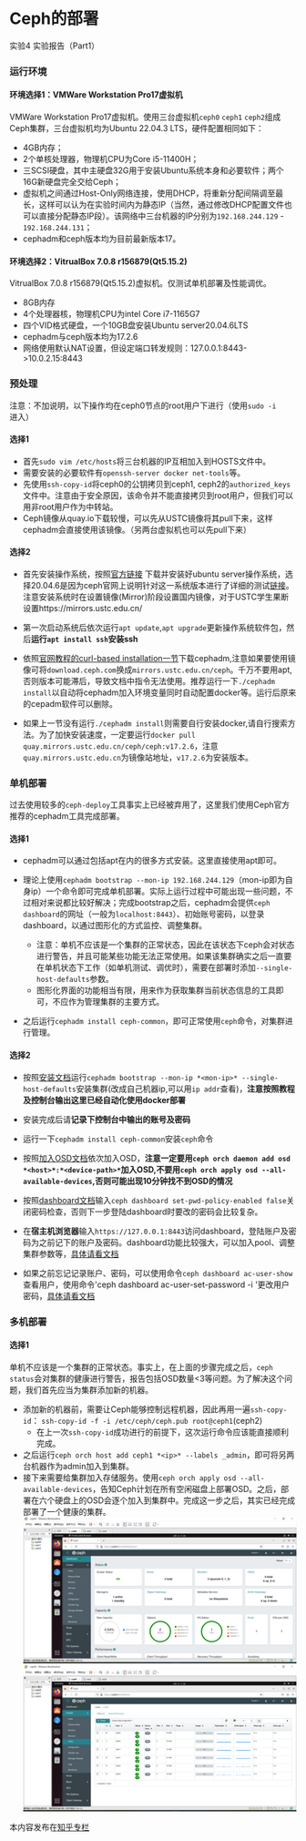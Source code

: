 # Ceph的部署

实验4 实验报告（Part1）

### 运行环境

#### 环境选择1：VMWare Workstation Pro17虚拟机

VMWare Workstation Pro17虚拟机。使用三台虚拟机`ceph0` `ceph1` `ceph2`组成Ceph集群，三台虚拟机均为Ubuntu 22.04.3 LTS，硬件配置相同如下：

- 4GB内存；
- 2个单核处理器，物理机CPU为Core i5-11400H；
- 三SCSI硬盘，其中主硬盘32G用于安装Ubuntu系统本身和必要软件；两个16G新硬盘完全交给Ceph；
- 虚拟机之间通过Host-Only网络连接，使用DHCP，将重新分配间隔调至最长，这样可以认为在实验时间内为静态IP（当然，通过修改DHCP配置文件也可以直接分配静态IP段）。该网络中三台机器的IP分别为`192.168.244.129` - `192.168.244.131`；
- cephadm和ceph版本均为目前最新版本17。

#### 环境选择2：VitrualBox 7.0.8 r156879(Qt5.15.2)

VitrualBox 7.0.8 r156879(Qt5.15.2)虚拟机。仅测试单机部署及性能调优。

- 8GB内存
- 4个处理器核，物理机CPU为intel Core i7-1165G7
- 四个VID格式硬盘，一个10GB盘安装Ubuntu server20.04.6LTS
- cephadm与ceph版本均为17.2.6
- 网络使用默认NAT设置，但设定端口转发规则：127.0.0.1:8443->10.0.2.15:8443

### 预处理

注意：不加说明，以下操作均在ceph0节点的root用户下进行（使用`sudo -i`进入）

#### 选择1

- 首先`sudo vim /etc/hosts`将三台机器的IP互相加入到HOSTS文件中。
- 需要安装的必要软件有`openssh-server docker net-tools`等。
- 先使用`ssh-copy-id`将ceph0的公钥拷贝到ceph1, ceph2的`authorized_keys`文件中。注意由于安全原因，该命令并不能直接拷贝到root用户，但我们可以用非root用户作为中转站。
- Ceph镜像从quay.io下载较慢，可以先从USTC镜像将其pull下来，这样cephadm会直接使用该镜像。（另两台虚拟机也可以先pull下来）

#### 选择2

- 首先安装操作系统，按照[官方链接](https://ubuntu.com/server/docs/install/step-by-step) 下载并安装好ubuntu server操作系统，选择20.04.6是因为ceph官网上说明针对这一系统版本进行了详细的测试[链接](https://docs.ceph.com/en/quincy/start/os-recommendations/)。注意安装系统时在设置镜像(Mirror)阶段设置国内镜像，对于USTC学生果断设置https://mirrors.ustc.edu.cn/
- 第一次启动系统后依次运行`apt update`,`apt upgrade`更新操作系统软件包，然后**运行`apt install ssh`安装ssh**
- 依照[官网教程的curl-based installation一节](https://docs.ceph.com/en/reef/cephadm/install/#cephadm-install-curl)下载cephadm,注意如果要使用镜像可将`download.ceph.com`换成`mirrors.ustc.edu.cn/ceph`。千万不要用apt,否则版本可能滞后，导致文档中指令无法使用。推荐运行一下`./cephadm install`以自动将cephadm加入环境变量同时自动配置docker等。运行后原来的cepadm软件可以删除。

- 如果上一节没有运行`./cephadm install`则需要自行安装docker,请自行搜索方法。为了加快安装速度，一定要运行`docker pull quay.mirrors.ustc.edu.cn/ceph/ceph:v17.2.6`，注意`quay.mirrors.ustc.edu.cn`为镜像站地址，`v17.2.6`为安装版本。


### 单机部署

过去使用较多的`ceph-deploy`工具事实上已经被弃用了，这里我们使用Ceph官方推荐的cephadm工具完成部署。

#### 选择1

- cephadm可以通过包括apt在内的很多方式安装。这里直接使用apt即可。
- 理论上使用`cephadm bootstrap --mon-ip 192.168.244.129`（mon-ip即为自身ip）一个命令即可完成单机部署。实际上运行过程中可能出现一些问题，不过相对来说都比较好解决；完成bootstrap之后，cephadm会提供`ceph dashboard`的网址（一般为`localhost:8443`）、初始账号密码，以登录dashboard，以通过图形化的方式监控、调整集群。
  - 注意：单机不应该是一个集群的正常状态，因此在该状态下ceph会对状态进行警告，并且可能某些功能无法正常使用。如果该集群确实之后一直要在单机状态下工作（如单机测试、调优时），需要在部署时添加`--single-host-defaults`参数。
  - 图形化界面的功能相当有限，用来作为获取集群当前状态信息的工具即可，不应作为管理集群的主要方式。

- 之后运行`cephadm install ceph-common`，即可正常使用`ceph`命令，对集群进行管理。

#### 选择2

- 按照[安装文档](https://docs.ceph.com/en/quincy/cephadm/install/#bootstrap-a-new-cluster)运行`cephadm bootstrap --mon-ip *<mon-ip>* --single-host-defaults`安装集群(<mon-ip>改成自己机器ip,可以用`ip addr`查看)，**注意按照教程及控制台输出这里已经自动化使用docker部署**

- 安装完成后请**记录下控制台中输出的账号及密码**

- 运行一下`cephadm install ceph-common`安装`ceph`命令

- 按照[加入OSD文档](https://docs.ceph.com/en/quincy/cephadm/services/osd/#creating-new-osds)依次加入OSD，**注意一定要用`ceph orch daemon add osd *<host>*:*<device-path>*`加入OSD,不要用`ceph orch apply osd --all-available-devices`,否则可能出现10分钟找不到OSD的情况**

- 按照[dashboard文档](https://docs.ceph.com/en/quincy/mgr/dashboard/#password-policy)输入`ceph dashboard set-pwd-policy-enabled false`关闭密码检查，否则下一步登陆dashboard时要改的密码会比较复杂。

- 在**宿主机浏览器**输入`https://127.0.0.1:8443`访问dashboard，登陆账户及密码为之前记下的账户及密码。dashboard功能比较强大，可以加入pool、调整集群参数等，[具体请看文档](https://docs.ceph.com/en/quincy/mgr/dashboard/)

- 如果之前忘记记录账户、密码，可以使用命令`ceph dashboard ac-user-show`查看用户，使用命令'ceph dashboard ac-user-set-password <username> -i <file-containing-password>'更改用户密码，[具体请看文档](https://docs.ceph.com/en/quincy/mgr/dashboard/#user-accounts)

### 多机部署

#### 选择1

单机不应该是一个集群的正常状态。事实上，在上面的步骤完成之后，`ceph status`会对集群的健康进行警告，报告包括OSD数量<3等问题。为了解决这个问题，我们首先应当为集群添加新的机器。

- 添加新的机器前，需要让Ceph能够控制远程机器，因此再用一遍`ssh-copy-id`：
  `ssh-copy-id -f -i /etc/ceph/ceph.pub root@ceph1`(ceph2)
  - 在上一次`ssh-copy-id`成功进行的前提下，这次运行命令应该能直接顺利完成。
- 之后运行`ceph orch host add ceph1 *<ip>* --labels _admin`，即可将另两台机器作为admin加入到集群。
- 接下来需要给集群加入存储服务。使用`ceph orch apply osd --all-available-devices`，告知Ceph计划在所有空闲磁盘上部署OSD。之后，部署在六个硬盘上的OSD会逐个加入到集群中。完成这一步之后，其实已经完成部署了一个健康的集群。
  ![health](src/health.png)
  ![OSDs](src/OSDs.png)

本内容发布在[知乎专栏](https://zhuanlan.zhihu.com/p/638303111)

